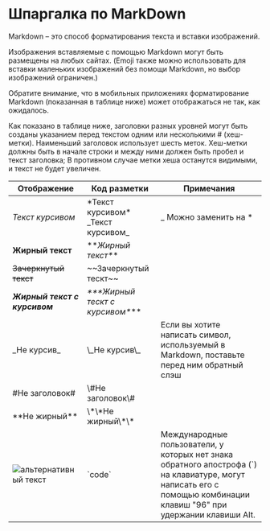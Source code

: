 # Шпаргалка по MarkDown

Markdown – это способ форматирования текста и вставки изображений. 

Изображения вставляемые с помощью Markdown могут быть размещены на любых сайтах. (Emoji также можно использовать для вставки маленьких изображений без помощи Markdown, но выбор изображений ограничен.)

Обратите внимание, что в мобильных приложениях форматирование Markdown (показанная в таблице ниже) может отображаться не так, как ожидалось.

Как показано в таблице ниже, заголовки разных уровней могут быть созданы указанием перед текстом одним или несколькими # (хеш-метки). Наименьший заголовок использует шесть меток. Хеш-метки должны быть в начале строки и между ними должен быть пробел и текст заголовка; В противном случае метки хеша останутся видимыми, и текст не будет увеличен. 

| Отображение | Код разметки | Примечания |
|----------|----------|----------|
|*Текст курсивом* | \*Текст курсивом* \_Текст курсивом_  | _ Можно заменить на *   |
| **Жирный  текст**    | ****Жирный текст*\**\*   |    |
| ~~Зачеркнутый текст~~   | \~~Зачеркнутый тескт~~   |    || 
| ***Жирный текст с курсивом***         | ***\**\*\*Жирный тескт с курсивом*\***\*        |         |
| \_Не курсив\_ |\\\_Не курсив\\_ | Если вы хотите написать символ, используемый в Markdown, поставьте перед ним обратный слэш
\#Не заголовок\# | \\#Не заголовок\\# |
\*\*Не жирный\*\* |   \\*\\*Не жирный\\\*\\\*         |         |
| ![альтернативный текст](https://static.wikia.nocookie.net/habitrpg/images/3/38/Code.png/revision/latest?cb=20200727080341)          | \`code\`          | Международные пользователи, у которых нет знака обратного апострофа (`) на клавиатуре, могут написать его с помощью комбинации клавиш "96" при удержании клавиши Alt.        |

